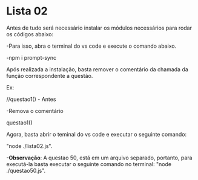# Lista 02

Antes de tudo será necessário instalar os módulos necessários para rodar os códigos abaixo: 

-Para isso, abra o terminal do vs code e execute o comando abaixo.

-npm i prompt-sync

Após realizada a instalação, basta remover o comentário da chamada da função correspondente a questão. 

Ex:

//questao1() - Antes
 
-Remova o comentário
 
questao1()
 
Agora, basta abrir o teminal do vs code e executar o seguinte comando: 
 
"node ./lista02.js".
 
**-Observação**: A questao 50, está em um arquivo separado, portanto, para executá-la basta executar o seguinte comando no terminal: "node ./questao50.js".  
